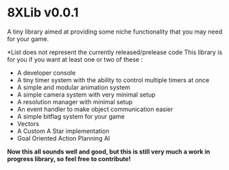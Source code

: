 # 8XLib v0.0.1
A tiny library aimed at providing some niche functionality that you may need for your game.

*List does not represent the currently released/prelease code
This library is for you if you want at least one or two of these :
- A developer console
- A tiny timer system with the ability to control multiple timers at once
- A simple and modular animation system
- A simple camera system with very minimal setup
- A resolution manager with minimal setup
- An event handler to make object communication easier
- A simple bitflag system for your game
- Vectors
- A Custom A Star implementation
- Goal Oriented Action Planning AI

<b>Now this all sounds well and good, but this is still very much a work in progress library, so feel free to contribute!</b>
